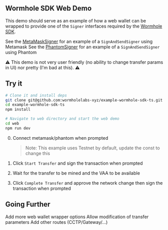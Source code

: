 Wormhole SDK Web Demo
----------------------

This demo should serve as an example of how a web wallet can be wrapped to provide one of the `Signer` interfaces required by the [Wormhole SDK](https://github.com/wormhole-foundation/wormhole-sdk-ts).

See the [MetaMaskSigner](src/metamask.ts) for an example of a `SignAndSendSigner` using Metamask
See the [PhantomSigner](src/phantom.ts) for an example of a `SignAndSendSigner` using Phantom


:warning: This demo is not very user friendly (no ability to change transfer params in UI) nor pretty (I'm bad at this). :warning:

## Try it

```sh
# Clone it and install deps
git clone git@github.com:wormholelabs-xyz/example-wormhole-sdk-ts.git
cd example-wormhole-sdk-ts 
npm install

# Navigate to web directory and start the web demo 
cd web
npm run dev
```

0) Connect metamask/phantom when prompted 

    > Note: This example uses Testnet by default, update the const to change this 

1) Click `Start Transfer` and sign the transaction when prompted
2) Wait for the transfer to be mined and the VAA to be available
3) Click `Complete Transfer` and approve the network change then sign the transaction when prompted


## Going Further

Add more web wallet wrapper options
Allow modification of transfer parameters
Add other routes (CCTP/Gateway/...)
